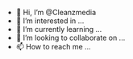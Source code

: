 - 👋 Hi, I’m @Cleanzmedia
- 👀 I’m interested in ...
- 🌱 I’m currently learning ...
- 💞️ I’m looking to collaborate on ...
- 📫 How to reach me ...

<!---
Cleanzmedia/Cleanzmedia is a ✨ special ✨ repository because its `README.md` (this file) appears on your GitHub profile.
You can click the Preview link to take a look at your changes.
--->
